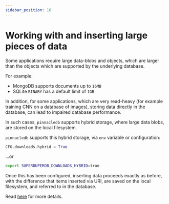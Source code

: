 ```yaml
---
sidebar_position: 16
---
```


# Working with and inserting large pieces of data

Some applications require large data-blobs and objects, which are larger than the objects which are supported by the underlying database.

For example:

- MongoDB supports documents up to `16MB`
- SQLite `BINARY` has a default limit of `1GB`

In addition, for some applications, which are very read-heavy (for example training CNN on a database of images), storing data directly in the database, can lead to impaired database performance.

In such cases, `pinnacledb` supports hybrid storage, where large data blobs, are stored on the local filesystem.

`pinnacledb` supports this hybrid storage, via `env` variable or configuration:

```python
CFG.downloads.hybrid = True
```

...or


```bash
export SUPERDUPERDB_DOWNLOADS_HYBRID=true
```

Once this has been configured, inserting data proceeds exactly as before, with the difference 
that items inserted via URI, are saved on the local filesystem, and referred to in the database.

Read [here](15_referring_to_data_from_diverse_sources.md) for more details.